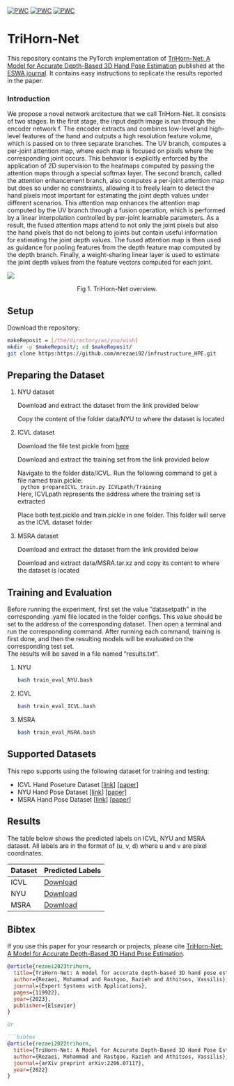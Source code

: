 [![PWC](https://img.shields.io/endpoint.svg?url=https://paperswithcode.com/badge/trihorn-net-a-model-for-accurate-depth-based/hand-pose-estimation-on-icvl-hands)](https://paperswithcode.com/sota/hand-pose-estimation-on-icvl-hands?p=trihorn-net-a-model-for-accurate-depth-based) [![PWC](https://img.shields.io/endpoint.svg?url=https://paperswithcode.com/badge/trihorn-net-a-model-for-accurate-depth-based/hand-pose-estimation-on-msra-hands)](https://paperswithcode.com/sota/hand-pose-estimation-on-msra-hands?p=trihorn-net-a-model-for-accurate-depth-based) [![PWC](https://img.shields.io/endpoint.svg?url=https://paperswithcode.com/badge/trihorn-net-a-model-for-accurate-depth-based/hand-pose-estimation-on-nyu-hands)](https://paperswithcode.com/sota/hand-pose-estimation-on-nyu-hands?p=trihorn-net-a-model-for-accurate-depth-based)

# TriHorn-Net
This repository contains the PyTorch implementation of [TriHorn-Net: A Model for Accurate Depth-Based 3D Hand Pose Estimation](https://arxiv.org/abs/2206.07117) published at the [ESWA journal](https://www.sciencedirect.com/science/article/abs/pii/S0957417423004232). It contains easy instructions to replicate the results reported in the paper.  


### Introduction

We propose a novel network arcitecture that we call TriHorn-Net. It consists of two stages. In the first stage, the input depth image is run through the encoder network f. The encoder extracts and combines low-level and high-level features of the hand and outputs a high resolution feature volume, which is passed on to three separate branches. The UV branch, computes a per-joint attention map, where each map is focused on pixels where the corresponding joint occurs. This behavior is explicitly enforced by the application of 2D supervision to the heatmaps computed by passing the attention maps through a special softmax layer. The second branch, called the attention enhancement branch, also computes a per-joint attention map but does so under no constraints, allowing it to freely learn to detect the hand pixels most important for estimating the joint depth values under different scenarios. This attention map enhances the attention map computed by the UV branch through a fusion operation, which is performed by a linear interpolation controlled by per-joint learnable parameters. As a result, the fused attention maps attend to not only the joint pixels but also the hand pixels that do not belong to joints but contain useful information for estimating the joint depth values. The fused attention map is then used as guidance for pooling features from the depth feature map computed by the depth branch. Finally, a weight-sharing linear layer is used to estimate the joint depth values from the feature vectors computed for each joint.


![](https://drive.google.com/uc?export=view&id=13i7XQKINhHbJiNCiJjuSdhL_hF3SOVeW)

<div align=center> Fig 1. TriHorn-Net overview.</div>



## Setup
Download the repository:
```bash
makeReposit = [/the/directory/as/you/wish]
mkdir -p $makeReposit/; cd $makeReposit/
git clone https:https://github.com/mrezaei92/infrustructure_HPE.git
```
## Preparing the Dataset
1. NYU dataset
   
   Download and extract the dataset from the link provided below
   
   Copy the content of the folder data/NYU to where the dataset is located
   
   
2. ICVL dataset
   
   Download the file test.pickle from [here](https://drive.google.com/file/d/1cdTTDsJREZQC9ggVgF_2D7ZmFVVc2Hyk/view?usp=sharing)
   
   Download and extract the training set from the link provided below
   
   Navigate to the folder data/ICVL. Run the following command to get a file named train.pickle:  
   ``` python prepareICVL_train.py ICVLpath/Training```  
   Here, ICVLpath represents the address where the training set is extracted
   
   Place both test.pickle and train.pickle in one folder. This folder will serve as the ICVL dataset folder


3. MSRA dataset
  
   Download and extract the dataset from the link provided below
   
   Download and extract data/MSRA.tar.xz and copy its content to where the dataset is located 


## Training and Evaluation

Before running the experiment, first set the value ”datasetpath” in the corresponding .yaml file located in the folder configs. This value should be set to the address of the corresponding dataset. Then open a terminal and run the corresponding command.
After running each command, training is first done, and then the resulting models will be evaluated on the corresponding test set.  
The results will be saved in a file named ”results.txt”.

1. NYU

   ```bash
   bash train_eval_NYU.bash
   ```
  

2. ICVL

   ```bash
   bash train_eval_ICVL.bash
   ```

3. MSRA

   ```bash
   bash train_eval_MSRA.bash
   ```
   

## Supported Datasets
This repo supports using the following dataset for training and testing:

* ICVL Hand Poseture Dataset [[link](https://labicvl.github.io/hand.html)] [[paper](http://www.iis.ee.ic.ac.uk/dtang/cvpr_14.pdf)]
* NYU Hand Pose Dataset [[link](https://cims.nyu.edu/~tompson/NYU_Hand_Pose_Dataset.htm)] [[paper](https://cims.nyu.edu/~tompson/others/TOG_2014_paper_PREPRINT.pdf)]
* MSRA Hand Pose Dataset [[link](https://jimmysuen.github.io/)] [[paper](https://www.cv-foundation.org/openaccess/content_cvpr_2015/papers/Sun_Cascaded_Hand_Pose_2015_CVPR_paper.pdf)]


## Results
The table below shows the predicted labels on ICVL, NYU and MSRA dataset. All labels are in the format of (u, v, d) where u and v are pixel coordinates.

| Dataset | Predicted Labels |
|-------|-------|
| ICVL | [Download](https://drive.google.com/file/d/1QqZbQS8wqxxahbmOgQHBWK59lGl7zXnU/view?usp=sharing) | 
| NYU | [Download](https://drive.google.com/file/d/11wLja_Xvu6knqdIctd_fpM3aYeeLtuSc/view?usp=sharing)|
| MSRA | [Download](https://drive.google.com/file/d/1T5nN_CK9qD5y1iSCapt2oyuMugLi4buQ/view?usp=sharing) | 




## Bibtex
If you use this paper for your research or projects, please cite [TriHorn-Net: A Model for Accurate Depth-Based 3D Hand Pose Estimation](https://arxiv.org/abs/2206.07117).

```bibtex
@article{rezaei2023trihorn,
  title={TriHorn-Net: A model for accurate depth-based 3D hand pose estimation},
  author={Rezaei, Mohammad and Rastgoo, Razieh and Athitsos, Vassilis},
  journal={Expert Systems with Applications},
  pages={119922},
  year={2023},
  publisher={Elsevier}
}

Or 

```bibtex
@article{rezaei2022trihorn,
  title={TriHorn-Net: A Model for Accurate Depth-Based 3D Hand Pose Estimation},
  author={Rezaei, Mohammad and Rastgoo, Razieh and Athitsos, Vassilis},
  journal={arXiv preprint arXiv:2206.07117},
  year={2022}
}
